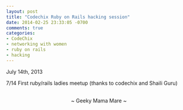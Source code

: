 ```yaml
---
layout: post
title: "Codechix Ruby on Rails hacking session"
date: 2014-02-25 23:33:05 -0700
comments: true
categories:
- CodeChix
- networking with women
- ruby on rails
- hacking
---
```

July 14th, 2013

7/14  First ruby/rails ladies meetup (thanks to codechix and Shaili Guru)

<br>
<center>~ Geeky Mama Mare ~</center>

